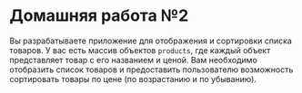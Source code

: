 # Домашняя работа №2

Вы разрабатываете приложение для отображения и сортировки списка товаров. У вас есть массив объектов `products`, где каждый объект представляет товар с его названием и ценой. Вам необходимо отобразить список товаров и предоставить пользователю возможность сортировать товары по цене (по возрастанию и по убыванию).

